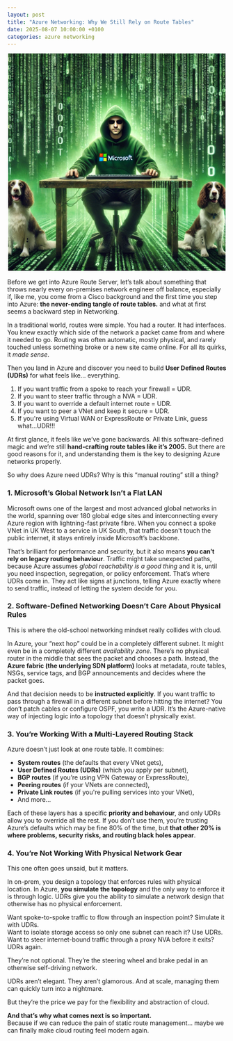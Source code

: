 ```yaml
---
layout: post
title: "Azure Networking: Why We Still Rely on Route Tables"
date: 2025-08-07 10:00:00 +0100
categories: azure networking
---
```


<p align="center">
  <img src="/assets/images/Matrix.webp" alt="Matrix-style Microsoft network wizard" width="500"/>
</p>

Before we get into Azure Route Server, let’s talk about something that throws nearly every on-premises network engineer off balance, especially if, like me, you come from a Cisco background and the first time you step into Azure: **the never-ending tangle of route tables.** and what at first seems a backward step in Networking.

In a traditional world, routes were simple. You had a router. It had interfaces. You knew exactly which side of the network a packet came from and where it needed to go. Routing was often automatic, mostly physical, and rarely touched unless something broke or a new site came online. For all its quirks, it *made sense*.

Then you land in Azure and discover you need to build **User Defined Routes (UDRs)** for what feels like… everything.

1. If you want traffic from a spoke to reach your firewall = UDR.  
2. If you want to steer traffic through a NVA = UDR.  
3. If you want to override a default internet route = UDR.  
4. If you want to peer a VNet and keep it secure = UDR.  
5. If you're using Virtual WAN or ExpressRoute or Private Link, guess what...UDR!!!

At first glance, it feels like we’ve gone backwards. All this software-defined magic and we’re still **hand-crafting route tables like it’s 2005.** But there are good reasons for it, and understanding them is the key to designing Azure networks properly.

So why does Azure need UDRs? Why is this “manual routing” still a thing?

### 1. Microsoft’s Global Network Isn’t a Flat LAN

Microsoft owns one of the largest and most advanced global networks in the world, spanning over 180 global edge sites and interconnecting every Azure region with lightning-fast private fibre. When you connect a spoke VNet in UK West to a service in UK South, that traffic doesn't touch the public internet, it stays entirely inside Microsoft’s backbone.

That’s brilliant for performance and security, but it also means **you can’t rely on legacy routing behaviour**. Traffic might take unexpected paths, because Azure assumes *global reachability is a good thing* and it is, until you need inspection, segregation, or policy enforcement. That’s where UDRs come in. They act like signs at junctions, telling Azure exactly where to send traffic, instead of letting the system decide for you.

### 2. Software-Defined Networking Doesn’t Care About Physical Rules

This is where the old-school networking mindset really collides with cloud.

In Azure, your “next hop” could be in a completely different subnet. It might even be in a completely different *availability zone*. There’s no physical router in the middle that sees the packet and chooses a path. Instead, the **Azure fabric (the underlying SDN platform)** looks at metadata, route tables, NSGs, service tags, and BGP announcements and decides where the packet goes.

And that decision needs to be **instructed explicitly**. If you want traffic to pass through a firewall in a different subnet before hitting the internet? You don’t patch cables or configure OSPF, you write a UDR. It’s the Azure-native way of injecting logic into a topology that doesn’t physically exist.

### 3. You’re Working With a Multi-Layered Routing Stack

Azure doesn’t just look at one route table. It combines:
- **System routes** (the defaults that every VNet gets),
- **User Defined Routes (UDRs)** (which you apply per subnet),
- **BGP routes** (if you’re using VPN Gateway or ExpressRoute),
- **Peering routes** (if your VNets are connected),
- **Private Link routes** (if you're pulling services into your VNet),
- And more...

Each of these layers has a specific **priority and behaviour**, and only UDRs allow you to override all the rest. If you don’t use them, you’re trusting Azure’s defaults which may be fine 80% of the time, but **that other 20% is where problems, security risks, and routing black holes appear**.

### 4. You’re Not Working With Physical Network Gear

This one often goes unsaid, but it matters.

In on-prem, you design a topology that enforces rules with physical location. In Azure, **you simulate the topology** and the only way to enforce it is through logic. UDRs give you the ability to simulate a network design that otherwise has no physical enforcement.

Want spoke-to-spoke traffic to flow through an inspection point? Simulate it with UDRs.  
Want to isolate storage access so only one subnet can reach it? Use UDRs.  
Want to steer internet-bound traffic through a proxy NVA before it exits? UDRs again.

They’re not optional. They’re the steering wheel and brake pedal in an otherwise self-driving network.

UDRs aren’t elegant. They aren’t glamorous. And at scale, managing them can quickly turn into a nightmare.

But they’re the price we pay for the flexibility and abstraction of cloud.

**And that’s why what comes next is so important.**  
Because if we can reduce the pain of static route management… maybe we can finally make cloud routing feel modern again.
